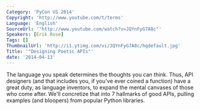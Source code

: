 ```yaml
---
Category: 'PyCon US 2014'
Copyright: 'http://www.youtube.com/t/terms'
Language: 'English'
SourceUrl: '"http://www.youtube.com/watch?v=JQYnFyG7A8c"'
Speakers: [Erik Rose]
Tags: []
ThumbnailUrl: 'http://i1.ytimg.com/vi/JQYnFyG7A8c/hqdefault.jpg'
Title: '"Designing Poetic APIs"'
date: '2014-04-13'
---
```

The language you speak determines the thoughts you can think. Thus, API designers (and that includes you, if you've ever coined a function) have a great duty, as language inventors, to expand the mental canvases of those who come after. We'll concretize that into 7 hallmarks of good APIs, pulling examples (and bloopers) from popular Python libraries.
